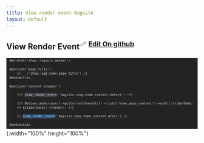 ```yaml
---
title: View render event-Bagisto
layout: default
---
```


## View Render Event<sup><img src="/docs/assets/images/Icon-Pencil-Large.svg" width="19px" height="13px"/> <a class="nav-link" href="https://github.com/bagisto/bagisto-docs/blob/master/render_event.md">Edit On github</a></sup>

![View Render Event](assets/images/Bagisto_Docs_Images/render-event/view-render-event.png){:width="100%" height="100%"}






